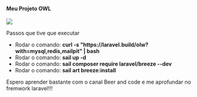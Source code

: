 
<h4>Meu Projeto OWL</h4>

<img src="https://assets.toptal.io/images?url=https%3A%2F%2Fbs-uploads.toptal.io%2Fblackfish-uploads%2Fcomponents%2Fblog_post_page%2Fcontent%2Fcover_image_file%2Fcover_image%2F686601%2Fregular_1708x683_0814-Handling_Intensive_Tasks_with_Laravel_Dan_Newsletter-87a442e4834e70a8e4da8a5e825edc6d.png">

<P style="margin-top=10px;">Passos que tive que executar</P>

<ul>

<li>Rodar o comando: <strong> curl -s "https://laravel.build/olw?with=mysql,redis,mailpit" | bash
</strong></li>

<li>Rodar o comando: <strong> sail up -d </strong></li>

<li>Rodar o comando: <strong> sail composer require laravel/breeze --dev</strong></li>

<li>Rodar o comando: <strong> sail art breeze:install</strong></li>
</ul>


<p>
Espero aprender bastante com o canal Beer and code e me aprofundar no fremwork laravel!!!



</p>